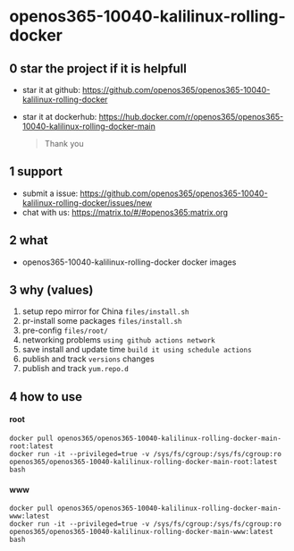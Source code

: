 # openos365-10040-kalilinux-rolling-docker

## 0 star the project if it is helpfull

* star it at github: https://github.com/openos365/openos365-10040-kalilinux-rolling-docker
* star it at dockerhub: https://hub.docker.com/r/openos365/openos365-10040-kalilinux-rolling-docker-main

  > Thank you

## 1 support

* submit a issue: https://github.com/openos365/openos365-10040-kalilinux-rolling-docker/issues/new
* chat with us: https://matrix.to/#/#openos365:matrix.org

## 2 what

* openos365-10040-kalilinux-rolling-docker docker images
  
## 3 why (values)

1. setup repo mirror for China `files/install.sh`
1. pr-install some packages `files/install.sh`
1. pre-config `files/root/`
1. networking problems `using github actions network`
1. save install and update time `build it using schedule actions`
1. publish and track `versions` changes
1. publish and track `yum.repo.d`

## 4 how to use

#### root
```
docker pull openos365/openos365-10040-kalilinux-rolling-docker-main-root:latest
docker run -it --privileged=true -v /sys/fs/cgroup:/sys/fs/cgroup:ro openos365/openos365-10040-kalilinux-rolling-docker-main-root:latest bash
```
#### www

```
docker pull openos365/openos365-10040-kalilinux-rolling-docker-main-www:latest
docker run -it --privileged=true -v /sys/fs/cgroup:/sys/fs/cgroup:ro openos365/openos365-10040-kalilinux-rolling-docker-main-www:latest bash
```
